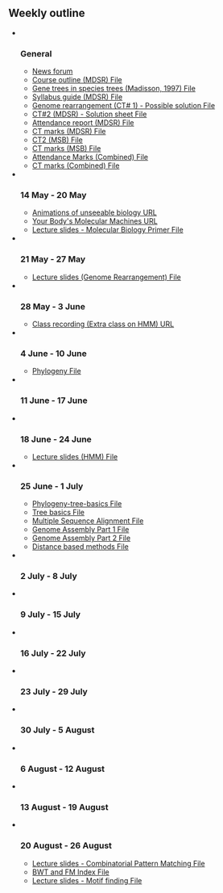<h2>Weekly outline</h2><ul><li><img width="1" height="1" src="..%5C..%5CJanuary%202018%5CCSE102%5Cfile%5Cspacer.gif" />
<img width="1" height="1" src="..%5C..%5CJanuary%202018%5CCSE102%5Cfile%5Cspacer.gif" />
<h3>General</h3>
<ul><li>
<a href="News%20forum">News forum</a>



</li><li>
<a href="file%5CCourse_Outline_CSE463.pdf">Course outline (MDSR) File</a>



</li><li>
<a href="file%5Cmaddison.pdf">Gene trees in species trees (Madisson, 1997) File</a>



</li><li>
<a href="file%5CCSE463_SyllabusGuide.pdf">Syllabus guide (MDSR) File</a>



</li><li>
<a href="file%5CGenome%20Rearrangement_PossibleSolution.pdf">Genome rearrangement (CT# 1) - Possible solution File</a>



</li><li>
<a href="file%5CCT%232%20Solution.pdf">CT#2 (MDSR) - Solution sheet File</a>



</li><li>
<a href="file%5CCSE463_AttendanceReport.pdf">Attendance report (MDSR) File</a>



</li><li>
<a href="file%5CCSE463_CTMarks_V2.pdf">CT marks (MDSR) File</a>



</li><li>
<a href="file%5CCSE_463-continuous-assessment.pdf">CT2 (MSB) File</a>



</li><li>
<a href="file%5CCSE_463-CT-marks-MSB.pdf">CT marks (MSB) File</a>



</li><li>
<a href="file%5CCSE463_AttendanceMarks.pdf">Attendance Marks (Combined) File</a>



</li><li>
<a href="file%5CCSE463_CTMarks.pdf">CT marks (Combined) File</a>



</li></ul>
</li><li><img width="1" height="1" src="..%5C..%5CJanuary%202018%5CCSE102%5Cfile%5Cspacer.gif" />
<img width="1" height="1" src="..%5C..%5CJanuary%202018%5CCSE102%5Cfile%5Cspacer.gif" />
<h3>14 May - 20 May</h3>
<ul><li>
<a href="https://moodle.cse.buet.ac.bd/mod/url/view.php?id=10666">Animations of unseeable biology URL</a>



</li><li>
<a href="https://moodle.cse.buet.ac.bd/mod/url/view.php?id=10667">Your Body's Molecular Machines URL</a>



</li><li>
<a href="file%5CWeek_1_Molecular_Biology_Primer.ppt">Lecture slides - Molecular Biology Primer File</a>



</li></ul>
</li><li><img width="1" height="1" src="..%5C..%5CJanuary%202018%5CCSE102%5Cfile%5Cspacer.gif" />
<img width="1" height="1" src="..%5C..%5CJanuary%202018%5CCSE102%5Cfile%5Cspacer.gif" />
<h3>21 May - 27 May</h3>
<ul><li>
<a href="file%5CWeek_2_Genome_Rearrangements.ppt">Lecture slides (Genome Rearrangement) File</a>



</li></ul>
</li><li><img width="1" height="1" src="..%5C..%5CJanuary%202018%5CCSE102%5Cfile%5Cspacer.gif" />
<img width="1" height="1" src="..%5C..%5CJanuary%202018%5CCSE102%5Cfile%5Cspacer.gif" />
<h3>28 May - 3 June</h3>
<ul><li>
<a href="https://moodle.cse.buet.ac.bd/mod/url/view.php?id=10803">Class recording (Extra class on HMM) URL</a>



</li></ul>
</li><li><img width="1" height="1" src="..%5C..%5CJanuary%202018%5CCSE102%5Cfile%5Cspacer.gif" />
<img width="1" height="1" src="..%5C..%5CJanuary%202018%5CCSE102%5Cfile%5Cspacer.gif" />
<h3>4 June - 10 June</h3>
<ul><li>
<a href="file%5CPhylogeny-gene-species-tree.pptx">Phylogeny File</a>



</li></ul>
</li><li><img width="1" height="1" src="..%5C..%5CJanuary%202018%5CCSE102%5Cfile%5Cspacer.gif" />
<img width="1" height="1" src="..%5C..%5CJanuary%202018%5CCSE102%5Cfile%5Cspacer.gif" />
<h3>11 June - 17 June</h3>
<ul></ul>
</li><li><img width="1" height="1" src="..%5C..%5CJanuary%202018%5CCSE102%5Cfile%5Cspacer.gif" />
<img width="1" height="1" src="..%5C..%5CJanuary%202018%5CCSE102%5Cfile%5Cspacer.gif" />
<h3>18 June - 24 June</h3>
<ul><li>
<a href="file%5CWeek_10_HMM.ppt">Lecture slides (HMM) File</a>



</li></ul>
</li><li><img width="1" height="1" src="..%5C..%5CJanuary%202018%5CCSE102%5Cfile%5Cspacer.gif" />
<img width="1" height="1" src="..%5C..%5CJanuary%202018%5CCSE102%5Cfile%5Cspacer.gif" />
<h3>25 June - 1 July</h3>
<ul><li>
<a href="file%5Ctree-basics-updated.pptx">Phylogeny-tree-basics File</a>



</li><li>
<a href="file%5Ctree-basics-updated.pptx">Tree basics File</a>



</li><li>
<a href="file%5CMSA-basics.pptx">Multiple Sequence Alignment File</a>



</li><li>
<a href="file%5CGenome-assembly-lecture-1.pptx">Genome Assembly Part 1 File</a>



</li><li>
<a href="file%5CGenome-Assembly-lecture-2-reduced.pptx">Genome Assembly Part 2 File</a>



</li><li>
<a href="file%5Cdistance-only.pptx">Distance based methods File</a>



</li></ul>
</li><li><img width="1" height="1" src="..%5C..%5CJanuary%202018%5CCSE102%5Cfile%5Cspacer.gif" />
<img width="1" height="1" src="..%5C..%5CJanuary%202018%5CCSE102%5Cfile%5Cspacer.gif" />
<h3>2 July - 8 July</h3>
<ul></ul>
</li><li><img width="1" height="1" src="..%5C..%5CJanuary%202018%5CCSE102%5Cfile%5Cspacer.gif" />
<img width="1" height="1" src="..%5C..%5CJanuary%202018%5CCSE102%5Cfile%5Cspacer.gif" />
<h3>9 July - 15 July</h3>
<ul></ul>
</li><li><img width="1" height="1" src="..%5C..%5CJanuary%202018%5CCSE102%5Cfile%5Cspacer.gif" />
<img width="1" height="1" src="..%5C..%5CJanuary%202018%5CCSE102%5Cfile%5Cspacer.gif" />
<h3>16 July - 22 July</h3>
<ul></ul>
</li><li><img width="1" height="1" src="..%5C..%5CJanuary%202018%5CCSE102%5Cfile%5Cspacer.gif" />
<img width="1" height="1" src="..%5C..%5CJanuary%202018%5CCSE102%5Cfile%5Cspacer.gif" />
<h3>23 July - 29 July</h3>
<ul></ul>
</li><li><img width="1" height="1" src="..%5C..%5CJanuary%202018%5CCSE102%5Cfile%5Cspacer.gif" />
<img width="1" height="1" src="..%5C..%5CJanuary%202018%5CCSE102%5Cfile%5Cspacer.gif" />
<h3>30 July - 5 August</h3>
<ul></ul>
</li><li><img width="1" height="1" src="..%5C..%5CJanuary%202018%5CCSE102%5Cfile%5Cspacer.gif" />
<img width="1" height="1" src="..%5C..%5CJanuary%202018%5CCSE102%5Cfile%5Cspacer.gif" />
<h3>6 August - 12 August</h3>
<ul></ul>
</li><li><img width="1" height="1" src="..%5C..%5CJanuary%202018%5CCSE102%5Cfile%5Cspacer.gif" />
<img width="1" height="1" src="..%5C..%5CJanuary%202018%5CCSE102%5Cfile%5Cspacer.gif" />
<h3>13 August - 19 August</h3>
<ul></ul>
</li><li><img width="1" height="1" src="..%5C..%5CJanuary%202018%5CCSE102%5Cfile%5Cspacer.gif" />
<img width="1" height="1" src="..%5C..%5CJanuary%202018%5CCSE102%5Cfile%5Cspacer.gif" />
<h3>20 August - 26 August</h3>
<ul><li>
<a href="file%5CWeek_11_CombinatorialPatternMatching.ppt">Lecture slides - Combinatorial Pattern Matching File</a>



</li><li>
<a href="file%5Cbwt_fm.pdf">BWT and FM Index File</a>



</li><li>
<a href="file%5CWeek_12_Motifs.ppt">Lecture slides - Motif finding File</a>



</li></ul>
</li></ul>
